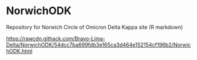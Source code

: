 # NorwichODK
Repository for Norwich Circle of Omicron Delta Kappa site (R markdown)

https://rawcdn.githack.com/Bravo-Lima-Delta/NorwichODK/54dcc7ba699fdb3e165ca3d464e152154cf196b2/NorwichODK.html
